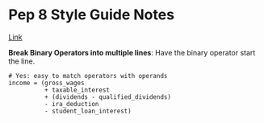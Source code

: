 # Pep 8 Style Guide Notes 

[Link](https://www.python.org/dev/peps/pep-0008/)

**Break Binary Operators into multiple lines**: Have the binary operator start the line. 

```
# Yes: easy to match operators with operands
income = (gross_wages
          + taxable_interest
          + (dividends - qualified_dividends)
          - ira_deduction
          - student_loan_interest)
```
